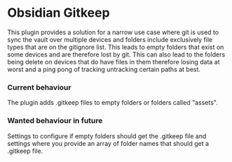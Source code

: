 # Obsidian Gitkeep

This plugin provides a solution for a narrow use case where git is used to sync the vault over multiple devices and folders include exclusively file types that are on the gitignore list.
This leads to empty folders that exist on some devices and are therefore lost by git.
This can also lead to the folders being delete on devices that do have files in them therefore losing data at worst and a ping pong of tracking untracking certain paths at best.

### Current behaviour

The plugin adds .gitkeep files to empty folders or folders called "assets".

### Wanted behaviour in future

Settings to configure if empty folders should get the .gitkeep file and settings where you provide an array of folder names that should get a .gitkeep file.
